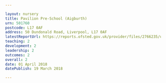 ```yaml
---

layout: nursery
title: Pavilion Pre-School (Aigburth)
urn: 501760
postcode: L17 0AF
address: 50 Dundonald Road, Liverpool, L17 0AF
latestReportUrl: https://reports.ofsted.gov.uk/provider/files/2766235/urn/501760.pdf
teaching: 2
development: 2
leadership: 2
outcomes: 2
overall: 2
date: 01 April 2018 
datePublish: 19 March 2018

---
```

